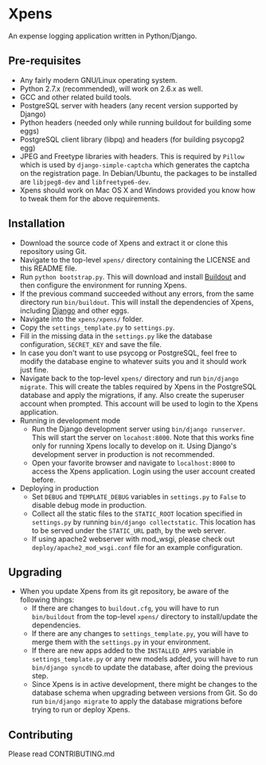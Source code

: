 Xpens
=====

An expense logging application written in Python/Django.

Pre-requisites
--------------

 - Any fairly modern GNU/Linux operating system.
 - Python 2.7.x (recommended), will work on 2.6.x as well.
 - GCC and other related build tools.
 - PostgreSQL server with headers (any recent version supported by Django)
 - Python headers (needed only while running buildout for building some eggs)
 - PostgreSQL client library (libpq) and headers (for building psycopg2 egg)
 - JPEG and Freetype libraries with headers. This is required by ```Pillow```
   which is used by ```django-simple-captcha``` which generates the captcha
   on the registration page. In Debian/Ubuntu, the packages to be installed
   are ```libjpeg8-dev``` and ```libfreetype6-dev```.
 - Xpens should work on Mac OS X and Windows provided you know how to tweak
   them for the above requirements.

Installation
------------

 - Download the source code of Xpens and extract it or clone this repository
   using Git.
 - Navigate to the top-level ```xpens/``` directory containing the LICENSE
   and this README file.
 - Run ```python bootstrap.py```. This will download and install [Buildout][1]
   and then configure the environment for running Xpens.
 - If the previous command succeeded without any errors, from the same
   directory run ```bin/buildout```. This will install the dependencies of
   Xpens, including [Django][2] and other eggs.
 - Navigate into the ```xpens/xpens/``` folder.
 - Copy the ```settings_template.py``` to ```settings.py```.
 - Fill in the missing data in the ```settings.py``` like the database
   configuration, ```SECRET_KEY``` and save the file.
 - In case you don't want to use psycopg or PostgreSQL, feel free to modify
   the database engine to whatever suits you and it should work just fine.
 - Navigate back to the top-level ```xpens/``` directory and run
   ```bin/django migrate```. This will create the tables required by Xpens in
   the PostgreSQL database and apply the migrations, if any. Also create the
   superuser account when prompted. This account will be used to login to the
   Xpens application.
 - Running in development mode
   - Run the Django development server using ```bin/django runserver```. This
     will start the server on ```locahost:8000```. Note that this works fine
     only for running Xpens locally to develop on it. Using Django's development
     server in production is not recommended.
   - Open your favorite browser and navigate to ```localhost:8000``` to access
     the Xpens application. Login using the user account created before.
 - Deploying in production
   - Set ```DEBUG``` and ```TEMPLATE_DEBUG``` variables in ```settings.py``` to
     ```False``` to disable debug mode in production.
   - Collect all the static files to the ```STATIC_ROOT``` location
     specified in ```settings.py``` by running ```bin/django collectstatic```.
     This location has to be served under the ```STATIC_URL``` path, by the web
     server.
   - If using apache2 webserver with mod_wsgi, please check out
     ```deploy/apache2_mod_wsgi.conf``` file for an example configuration.

Upgrading
---------

 - When you update Xpens from its git repository, be aware of the following things:
   - If there are changes to ```buildout.cfg```, you will have to run
     ```bin/buildout``` from the top-level ```xpens/``` directory to
     install/update the dependencies.
   - If there are any changes to ```settings_template.py```, you will have to
     merge them with the ```settings.py``` in your environment.
   - If there are new apps added to the ```INSTALLED_APPS``` variable in
     ```settings_template.py``` or any new models added, you will have to run
     ```bin/django syncdb``` to update the database, after doing the previous
     step.
   - Since Xpens is in active development, there might be changes to the
     database schema  when upgrading between versions from Git. So do run
     ```bin/django migrate``` to apply the database migrations before trying to
     run or deploy Xpens.


Contributing
------------

Please read CONTRIBUTING.md

  [1]: http://www.buildout.org/
  [2]: http://www.djangoproject.com/
